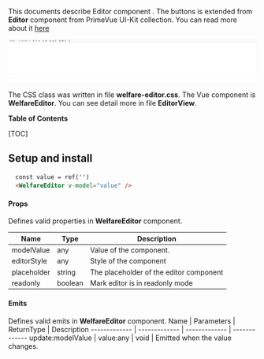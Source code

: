 This documents describe Editor component . The buttons is extended from **Editor** component from PrimeVue UI-Kit collection.
You can read more about it [here](https://primevue.org/editor/)

<img src="../captures/editor.jpg">

The CSS class was written in file **welfare-editor.css**. The Vue component is **WelfareEditor**.
You can see detail more in file **EditorView**.

**Table of Contents**

[TOC]

##  Setup and install


```html
  const value = ref('')
  <WelfareEditor v-model="value" />
```

#### Props

Defines valid properties in **WelfareEditor** component.

Name | Type | Description
------------- | ------------- | -------------
modelValue | any | Value of the component.	
editorStyle | any | Style of the component
placeholder | string | The placeholder of the editor component
readonly | boolean | Mark editor is in readonly mode

#### Emits

Defines valid emits in **WelfareEditor** component.
Name | Parameters | ReturnType | Description
------------- | ------------- | ------------- | -------------
update:modelValue | value:any | void | Emitted when the value changes.

